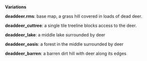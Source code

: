 **Variations**

**deaddeer.rms**: base map, a grass hill covered in loads of dead deer.

**deaddeer_cuttree**: a single tile treeline blocks access to the deer.

**deaddeer_lake**: a middle lake surrounded by deer

**deaddeer_oasis**: a forest in the middle surrounded by deer

**deaddeer_barren**: a barren dirt hill with deer along its edges
